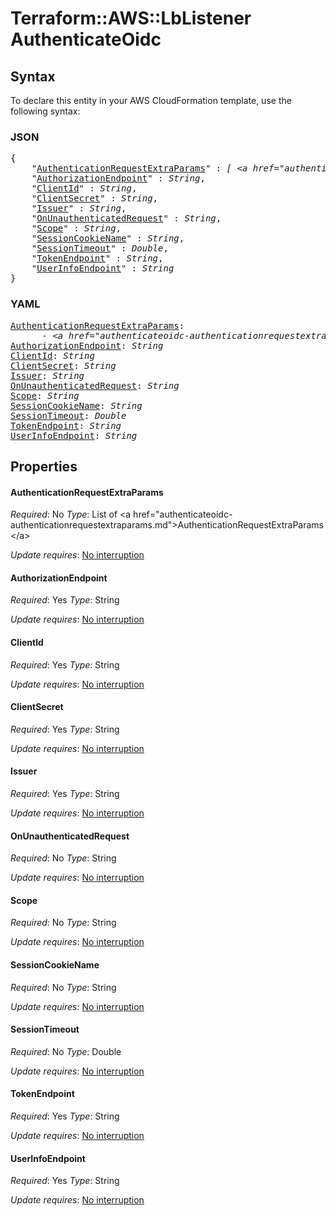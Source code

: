 # Terraform::AWS::LbListener AuthenticateOidc

## Syntax

To declare this entity in your AWS CloudFormation template, use the following syntax:

### JSON

<pre>
{
    "<a href="#authenticationrequestextraparams" title="AuthenticationRequestExtraParams">AuthenticationRequestExtraParams</a>" : <i>[ &lt;a href=&#34;authenticateoidc-authenticationrequestextraparams.md&#34;&gt;AuthenticationRequestExtraParams&lt;/a&gt;, ... ]</i>,
    "<a href="#authorizationendpoint" title="AuthorizationEndpoint">AuthorizationEndpoint</a>" : <i>String</i>,
    "<a href="#clientid" title="ClientId">ClientId</a>" : <i>String</i>,
    "<a href="#clientsecret" title="ClientSecret">ClientSecret</a>" : <i>String</i>,
    "<a href="#issuer" title="Issuer">Issuer</a>" : <i>String</i>,
    "<a href="#onunauthenticatedrequest" title="OnUnauthenticatedRequest">OnUnauthenticatedRequest</a>" : <i>String</i>,
    "<a href="#scope" title="Scope">Scope</a>" : <i>String</i>,
    "<a href="#sessioncookiename" title="SessionCookieName">SessionCookieName</a>" : <i>String</i>,
    "<a href="#sessiontimeout" title="SessionTimeout">SessionTimeout</a>" : <i>Double</i>,
    "<a href="#tokenendpoint" title="TokenEndpoint">TokenEndpoint</a>" : <i>String</i>,
    "<a href="#userinfoendpoint" title="UserInfoEndpoint">UserInfoEndpoint</a>" : <i>String</i>
}
</pre>

### YAML

<pre>
<a href="#authenticationrequestextraparams" title="AuthenticationRequestExtraParams">AuthenticationRequestExtraParams</a>: <i>
      - &lt;a href=&#34;authenticateoidc-authenticationrequestextraparams.md&#34;&gt;AuthenticationRequestExtraParams&lt;/a&gt;</i>
<a href="#authorizationendpoint" title="AuthorizationEndpoint">AuthorizationEndpoint</a>: <i>String</i>
<a href="#clientid" title="ClientId">ClientId</a>: <i>String</i>
<a href="#clientsecret" title="ClientSecret">ClientSecret</a>: <i>String</i>
<a href="#issuer" title="Issuer">Issuer</a>: <i>String</i>
<a href="#onunauthenticatedrequest" title="OnUnauthenticatedRequest">OnUnauthenticatedRequest</a>: <i>String</i>
<a href="#scope" title="Scope">Scope</a>: <i>String</i>
<a href="#sessioncookiename" title="SessionCookieName">SessionCookieName</a>: <i>String</i>
<a href="#sessiontimeout" title="SessionTimeout">SessionTimeout</a>: <i>Double</i>
<a href="#tokenendpoint" title="TokenEndpoint">TokenEndpoint</a>: <i>String</i>
<a href="#userinfoendpoint" title="UserInfoEndpoint">UserInfoEndpoint</a>: <i>String</i>
</pre>

## Properties

#### AuthenticationRequestExtraParams

_Required_: No
_Type_: List of &lt;a href=&#34;authenticateoidc-authenticationrequestextraparams.md&#34;&gt;AuthenticationRequestExtraParams&lt;/a&gt;

_Update requires_: [No interruption](https://docs.aws.amazon.com/AWSCloudFormation/latest/UserGuide/using-cfn-updating-stacks-update-behaviors.html#update-no-interrupt)

#### AuthorizationEndpoint

_Required_: Yes
_Type_: String

_Update requires_: [No interruption](https://docs.aws.amazon.com/AWSCloudFormation/latest/UserGuide/using-cfn-updating-stacks-update-behaviors.html#update-no-interrupt)

#### ClientId

_Required_: Yes
_Type_: String

_Update requires_: [No interruption](https://docs.aws.amazon.com/AWSCloudFormation/latest/UserGuide/using-cfn-updating-stacks-update-behaviors.html#update-no-interrupt)

#### ClientSecret

_Required_: Yes
_Type_: String

_Update requires_: [No interruption](https://docs.aws.amazon.com/AWSCloudFormation/latest/UserGuide/using-cfn-updating-stacks-update-behaviors.html#update-no-interrupt)

#### Issuer

_Required_: Yes
_Type_: String

_Update requires_: [No interruption](https://docs.aws.amazon.com/AWSCloudFormation/latest/UserGuide/using-cfn-updating-stacks-update-behaviors.html#update-no-interrupt)

#### OnUnauthenticatedRequest

_Required_: No
_Type_: String

_Update requires_: [No interruption](https://docs.aws.amazon.com/AWSCloudFormation/latest/UserGuide/using-cfn-updating-stacks-update-behaviors.html#update-no-interrupt)

#### Scope

_Required_: No
_Type_: String

_Update requires_: [No interruption](https://docs.aws.amazon.com/AWSCloudFormation/latest/UserGuide/using-cfn-updating-stacks-update-behaviors.html#update-no-interrupt)

#### SessionCookieName

_Required_: No
_Type_: String

_Update requires_: [No interruption](https://docs.aws.amazon.com/AWSCloudFormation/latest/UserGuide/using-cfn-updating-stacks-update-behaviors.html#update-no-interrupt)

#### SessionTimeout

_Required_: No
_Type_: Double

_Update requires_: [No interruption](https://docs.aws.amazon.com/AWSCloudFormation/latest/UserGuide/using-cfn-updating-stacks-update-behaviors.html#update-no-interrupt)

#### TokenEndpoint

_Required_: Yes
_Type_: String

_Update requires_: [No interruption](https://docs.aws.amazon.com/AWSCloudFormation/latest/UserGuide/using-cfn-updating-stacks-update-behaviors.html#update-no-interrupt)

#### UserInfoEndpoint

_Required_: Yes
_Type_: String

_Update requires_: [No interruption](https://docs.aws.amazon.com/AWSCloudFormation/latest/UserGuide/using-cfn-updating-stacks-update-behaviors.html#update-no-interrupt)

